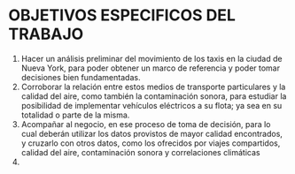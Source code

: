 # OBJETIVOS ESPECIFICOS DEL TRABAJO

1) Hacer un análisis preliminar del movimiento de los taxis en la ciudad de Nueva York, para poder obtener un marco de referencia y poder tomar decisiones bien fundamentadas.
2) Corroborar la relación entre estos medios de transporte particulares y la calidad del aire, como también la contaminación sonora, para estudiar la posibilidad de implementar vehículos eléctricos a su flota; ya sea en su totalidad o parte de la misma.
3) Acompañar al negocio, en ese proceso de toma de decisión, para lo cual deberán utilizar los datos provistos de mayor calidad encontrados, y cruzarlo con otros datos, como los ofrecidos por viajes compartidos, calidad del aire, contaminación sonora y correlaciones climáticas
4) 
